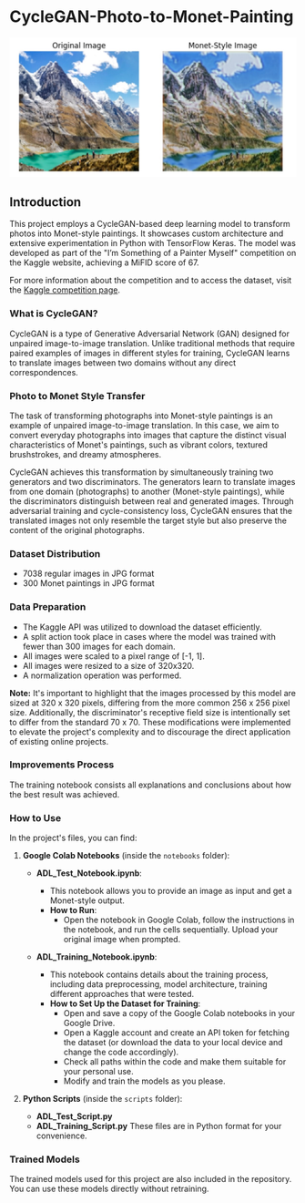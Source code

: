 # CycleGAN-Photo-to-Monet-Painting

![Example Monet Painting](images/monet_example.jpg)

## Introduction
This project employs a CycleGAN-based deep learning model to transform photos into Monet-style paintings. It showcases custom architecture and extensive experimentation in Python with TensorFlow Keras. The model was developed as part of the "I’m Something of a Painter Myself" competition on the Kaggle website, achieving a MiFID score of 67.

For more information about the competition and to access the dataset, visit the [Kaggle competition page](https://www.kaggle.com/competitions/gan-getting-started/overview).


### What is CycleGAN?
CycleGAN is a type of Generative Adversarial Network (GAN) designed for unpaired image-to-image translation. Unlike traditional methods that require paired examples of images in different styles for training, CycleGAN learns to translate images between two domains without any direct correspondences.

### Photo to Monet Style Transfer
The task of transforming photographs into Monet-style paintings is an example of unpaired image-to-image translation. In this case, we aim to convert everyday photographs into images that capture the distinct visual characteristics of Monet's paintings, such as vibrant colors, textured brushstrokes, and dreamy atmospheres.

CycleGAN achieves this transformation by simultaneously training two generators and two discriminators. The generators learn to translate images from one domain (photographs) to another (Monet-style paintings), while the discriminators distinguish between real and generated images. Through adversarial training and cycle-consistency loss, CycleGAN ensures that the translated images not only resemble the target style but also preserve the content of the original photographs.

### Dataset Distribution
* 7038 regular images in JPG format
* 300 Monet paintings in JPG format
  
### Data Preparation
- The Kaggle API was utilized to download the dataset efficiently.
- A split action took place in cases where the model was trained with fewer than 300 images for each domain.
- All images were scaled to a pixel range of [-1, 1].
- All images were resized to a size of 320x320.
- A normalization operation was performed.
  
**Note:** It's important to highlight that the images processed by this model are sized at 320 x 320 pixels, differing from the more common 256 x 256 pixel size. Additionally, the discriminator's receptive field size is intentionally set to differ from the standard 70 x 70. These modifications were implemented to elevate the project's complexity and to discourage the direct application of existing online projects.

### Improvements Process
The training notebook consists all explanations and conclusions about how the best result was achieved.

### How to Use
In the project's files, you can find:
1. **Google Colab Notebooks** (inside the `notebooks` folder):
    - **ADL_Test_Notebook.ipynb**: 
      - This notebook allows you to provide an image as input and get a Monet-style output.
      - **How to Run**:
          - Open the notebook in Google Colab, follow the instructions in the notebook, and run the cells sequentially. 
            Upload your original image when prompted.
      
    - **ADL_Training_Notebook.ipynb**:
      - This notebook contains details about the training process, including data preprocessing, model architecture, training different approaches that were tested.
      - **How to Set Up the Dataset for Training**:
         - Open and save a copy of the Google Colab notebooks in your Google Drive.
         - Open a Kaggle account and create an API token for fetching the dataset (or download the data to your local device and change the code accordingly).
         - Check all paths within the code and make them suitable for your personal use.
         - Modify and train the models as you please.

2. **Python Scripts** (inside the `scripts` folder):
   - **ADL_Test_Script.py**
   - **ADL_Training_Script.py**
   These files are in Python format for your convenience.  

### Trained Models
The trained models used for this project are also included in the repository. You can use these models directly without retraining.

